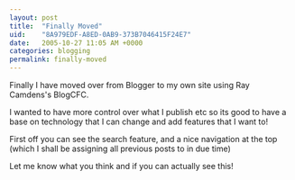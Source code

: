 ```yaml
---
layout: post
title:  "Finally Moved"
uid:	"8A979EDF-A8ED-0AB9-373B7046415F24E7"
date:   2005-10-27 11:05 AM +0000
categories: blogging
permalink: finally-moved
---
```

Finally I have moved over from Blogger to my own site using Ray Camdens's BlogCFC.

I wanted to have more control over what I publish etc so its good to have a base on technology that I can change and add features that I want to!

First off you can see the search feature, and a nice navigation at the top (which I shall be assigning all previous posts to in due time) 

Let me know what you think and if you can actually see this!